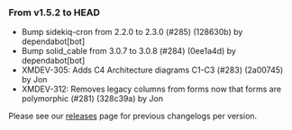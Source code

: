### From v1.5.2 to HEAD

- Bump sidekiq-cron from 2.2.0 to 2.3.0 (#285) (128630b) by dependabot[bot]
- Bump solid_cable from 3.0.7 to 3.0.8 (#284) (0ee1a4d) by dependabot[bot]
- XMDEV-305: Adds C4 Architecture diagrams C1-C3 (#283) (2a00745) by Jon
- XMDEV-312: Removes legacy columns from forms now that forms are polymorphic (#281) (328c39a) by Jon

Please see our [releases](https://github.com/devxiongmao/truckin-along/releases/) page for previous changelogs per version.

